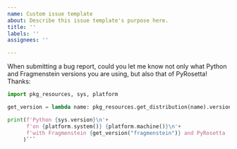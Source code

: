 ```yaml
---
name: Custom issue template
about: Describe this issue template's purpose here.
title: ''
labels: ''
assignees: ''

---
```


When submitting a bug report, could you let me know not only what Python and Fragmenstein versions you are using, but also that of PyRosetta! Thanks:

```python
import pkg_resources, sys, platform

get_version = lambda name: pkg_resources.get_distribution(name).version

print(f'Python {sys.version}\n'+
      f'on {platform.system()} {platform.machine()}\n'+
      f'with Fragmenstein {get_version("fragmenstein")} and PyRosetta  {get_version("pyrosetta")}'
     )```
